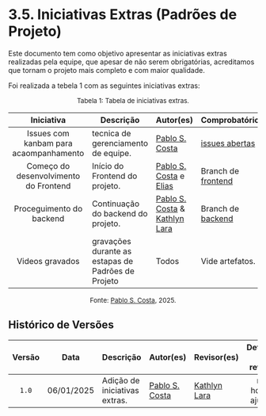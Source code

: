 # 3.5. Iniciativas Extras (Padrões de Projeto)

Este documento tem como objetivo apresentar as iniciativas extras realizadas pela equipe, que apesar de não serem obrigatórias, acreditamos que tornam o projeto mais completo e com maior qualidade.

Foi realizada a tebela 1 com as seguintes iniciativas extras:


<font size="2"><p style="text-align: center">Tabela 1: Tabela de iniciativas extras.</p></font>

<center>

| Iniciativa | Descrição | Autor(es) | Comprobatório |
| :--------: | --------- | --------- | ------------- |
| Issues com kanbam para acaompanhamento | tecnica de gerenciamento de equipe. | [Pablo S. Costa][PabloGH] |  [issues abertas](https://github.com/UnBArqDsw2024-2/2024.2_G5_Turismo_Entrega_03/issues?q=is%3Aissue+is%3Aclosed) |
| Começo do desenvolvimento do Frontend | Início do Frontend do projeto. | [Pablo S. Costa][PabloGH] e [Elias][EliasGH] | Branch de [frontend](https://github.com/UnBArqDsw2024-2/2024.2_G5_Turismo_Entrega_03/tree/frontend) |
| Proceguimento do backend | Continuação do backend do projeto. | [Pablo S. Costa][PabloGH] & [Kathlyn Lara][KathlynGH] | Branch de [backend](https://github.com/UnBArqDsw2024-2/2024.2_G5_Turismo_Entrega_03/tree/backend) |
| Videos gravados | gravações durante as estapas de Padrões de Projeto | Todos | Vide artefatos. |


</center>

<font size="2"><p style="text-align: center">Fonte: [Pablo S. Costa][PabloGH], 2025.</p></font>


## Histórico de Versões

| Versão | Data | Descrição | Autor(es) | Revisor(es) | Detalhes da revisão |
| :----: | :--: | --------- | ----------- | ------ | :---: |
| `1.0`  | 06/01/2025 | Adição de iniciativas extras. | [Pablo S. Costa][PabloGH]  | [Kathlyn Lara][KathlynGH] | não houver ajustes | 

[AnaGH]: https://github.com/analufernanndess
[CainaGH]: https://github.com/freitasc
[ClaudioGH]: https://github.com/claudiohsc
[EliasGH]: https://github.com/EliasOliver21
[GuilhermeGH]: https://github.com/gmeister18
[JoelGH]: https://github.com/JoelSRangel
[KathlynGH]: https://github.com/klmurussi
[PabloGH]: https://github.com/pabloheika
[PedroRGH]: https://github.com/pedro-rodiguero
[PedroPGH]: https://github.com/Pedrin0030
[SamuelGH]: https://github.com/samuelalvess
[TalesGH]: https://github.com/TalesRG
